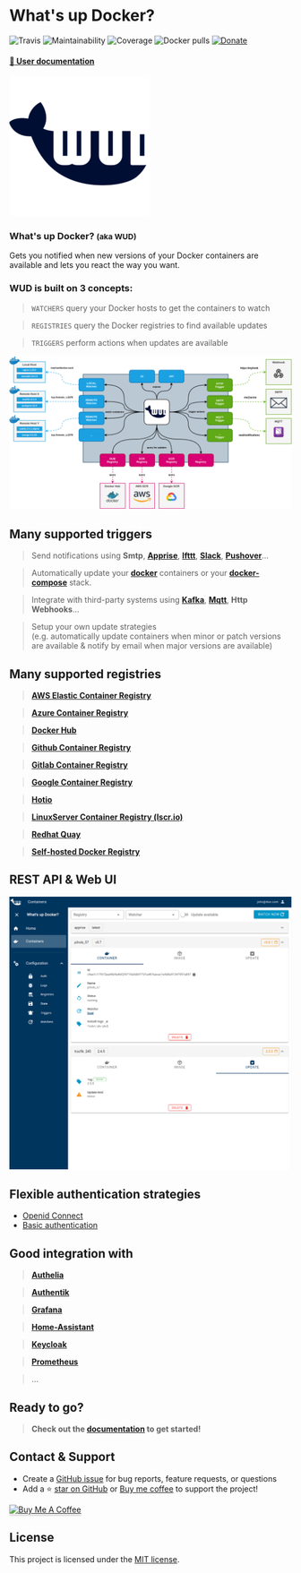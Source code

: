 # What's up Docker?

![Travis](https://img.shields.io/travis/fmartinou/whats-up-docker/master)
![Maintainability](https://img.shields.io/codeclimate/maintainability/fmartinou/whats-up-docker)
![Coverage](https://img.shields.io/codeclimate/coverage/fmartinou/whats-up-docker)
![Docker pulls](https://img.shields.io/docker/pulls/fmartinou/whats-up-docker)
[![Donate](https://img.shields.io/badge/Donate-PayPal-green.svg)](https://www.paypal.com/donate/?business=ZSDMEC3ZE8DQ8&no_recurring=0&currency_code=EUR)

#### [:blue_book: User documentation](https://fmartinou.github.io/whats-up-docker/)

![](docs/wud_logo_250.png)

### What's up Docker? <small>(aka **WUD**)</small>
Gets you notified when new versions of your Docker containers are available and lets you react the way you want.

### WUD is built on 3 concepts:

> `WATCHERS` query your Docker hosts to get the containers to watch

> `REGISTRIES` query the Docker registries to find available updates

> `TRIGGERS` perform actions when updates are available

![image](docs/introduction/wud_arch.png)

## Many supported triggers
> Send notifications using **Smtp**, [**Apprise**](https://github.com/caronc/apprise-api), [**Ifttt**](https://ifttt.com), [**Slack**](https://slack.com), [**Pushover**](https://pushover.net)...

> Automatically update your [**docker**](https://www.docker.com) containers or your [**docker-compose**](https://docs.docker.com/compose) stack.

> Integrate with third-party systems using [**Kafka**](https://kafka.apache.org), [**Mqtt**](https://mqtt.org), **Http Webhooks**...

> Setup your own update strategies \
> (e.g. automatically update containers when minor or patch versions are available & notify by email when major versions are available)

## Many supported registries

> [**AWS Elastic Container Registry**](https://aws.amazon.com/ecr)

> [**Azure Container Registry**](https://azure.microsoft.com/services/container-registry)

> [**Docker Hub**](http://hub.docker.com)

> [**Github Container Registry**](https://docs.github.com/en/packages/working-with-a-github-packages-registry/working-with-the-docker-registry)

> [**Gitlab Container Registry**](https://docs.gitlab.com/ee/user/packages/container_registry/)

> [**Google Container Registry**](https://cloud.google.com/container-registry)

> [**Hotio**](https://hotio.dev)

> [**LinuxServer Container Registry (lscr.io)**](https://fleet.linuxserver.io/)

> [**Redhat Quay**](https://quay.io/)

> [**Self-hosted Docker Registry**](https://docs.docker.com/registry/)

## REST API & Web UI
![image](docs/ui/ui.png)

## Flexible authentication strategies
- [Openid Connect](https://openid.net/connect/)
- [Basic authentication](https://developer.mozilla.org/en-US/docs/Web/HTTP/Authentication)

## Good integration with

> [**Authelia**](https://www.authelia.com/)

> [**Authentik**](https://goauthentik.io/)

> [**Grafana**](https://grafana.com/)

> [**Home-Assistant**](https://www.home-assistant.io/)

> [**Keycloak**](https://www.keycloak.org/)

> [**Prometheus**](https://prometheus.io/)

> ...

## Ready to go?
> **Check out the [documentation](https://fmartinou.github.io/whats-up-docker/) to get started!**

## Contact & Support
- Create a [GitHub issue](https://github.com/fmartinou/whats-up-docker/issues) for bug reports, feature requests, or questions
- Add a ⭐️ [star on GitHub](https://github.com/fmartinou/whats-up-docker) or [Buy me coffee](https://www.buymeacoffee.com/61rUNMm)&nbsp;to support the project!

<a href="https://www.buymeacoffee.com/61rUNMm" target="_blank"><img src="https://www.buymeacoffee.com/assets/img/custom_images/orange_img.png" alt="Buy Me A Coffee" style="height: 41px !important;width: 174px !important;box-shadow: 0px 3px 2px 0px rgba(190, 190, 190, 0.5) !important;-webkit-box-shadow: 0px 3px 2px 0px rgba(190, 190, 190, 0.5) !important;" ></a>



## License
This project is licensed under the [MIT license](https://github.com/fmartinou/whats-up-docker/blob/master/LICENSE).
